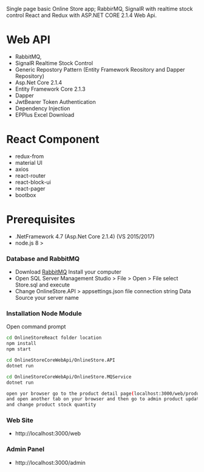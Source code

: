 Single page basic Online Store app; RabbirMQ, SignalR with realtime stock control React and Redux with ASP.NET CORE 2.1.4 Web Api.

# Web API
- RabbitMQ,
- SignalR Realtime Stock Control
- Generic Repostory Pattern (Entity Framework Reository and Dapper Repository)
- Asp.Net Core 2.1.4
- Entity Framework Core 2.1.3
- Dapper
- JwtBearer Token Authentication
- Dependency Injection
- EPPlus Excel Download

# React Component
  - redux-from
  - material UI
  - axios
  - react-router
  - react-block-ui
  - react-pager
  - bootbox

# Prerequisites
  
  - .NetFramework 4.7 (Asp.Net Core 2.1.4) (VS 2015/2017)  
  - node.js 8 >

### Database and RabbitMQ

* Download [RabbitMQ](https://www.rabbitmq.com/download.html) Install your computer
* Open SQL Server Management Studio > File > Open > File  select Store.sql and execute
* Change OnlineStore.API > appsettings.json file connection string Data Source your server name

### Installation Node Module

Open command prompt

```sh
cd OnlineStoreReact folder location
npm install 
npm start

cd OnlineStoreCoreWebApi/OnlineStore.API
dotnet run

cd OnlineStoreCoreWebApi/OnlineStore.MQService
dotnet run

open yor browser go to the product detail page(localhost:3000/web/productdetail/:id)
and open another tab on your browser and then go to admin product update page (localhost:3000/admin)
and change product stock quantity


```
### Web Site
- http&#58;//localhost:3000/web

### Admin Panel
- http&#58;//localhost:3000/admin
